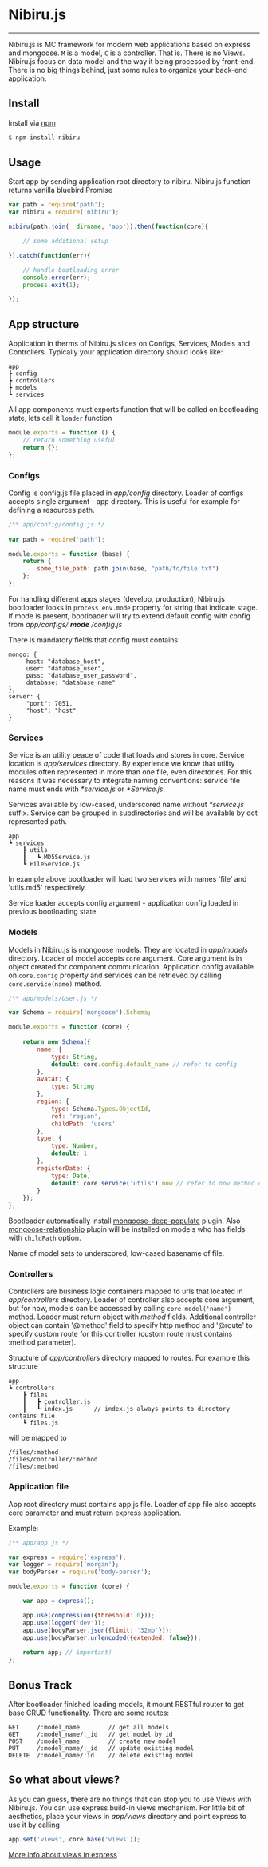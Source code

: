 # Nibiru.js
---

Nibiru.js is MC framework for modern web applications based on express and mongoose. `M` is a model, `C` is a 
controller. That is. There is no Views. Nibiru.js focus on data model and the way it being processed by front-end. 
There is no big things behind, just some rules to organize your back-end application.


## Install
Install via [npm](https://www.npmjs.com/package/nibiru)
```bash
$ npm install nibiru
```


## Usage

Start app by sending application root directory to nibiru. Nibiru.js function returns vanilla bluebird Promise

```js
var path = require('path');
var nibiru = require('nibiru');

nibiru(path.join(__dirname, 'app')).then(function(core){

    // some additional setup

}).catch(function(err){

    // handle bootloading error
    console.error(err);
    process.exit(1);

});
```


## App structure

Application in therms of Nibiru.js slices on Configs, Services, Models and Controllers.
Typically your application directory should looks like:
```
app
┣ config
┣ controllers
┣ models
┗ services
```
All app components must exports function that will be called on bootloading state, lets call it `loader` function
```js
module.exports = function () {
    // return something useful
    return {};
};
```


### Configs

Config is config.js file placed in *app/config* directory. Loader of configs accepts single 
argument - app directory. This is useful for example for defining a resources path.
```js
/** app/config/config.js */
 
var path = require('path');

module.exports = function (base) {
    return {
        some_file_path: path.join(base, "path/to/file.txt")
    };
};
```
For handling different apps stages (develop, production), Nibiru.js bootloader looks in `process.env.mode` property 
for string that indicate stage. If mode is present, bootloader will try to extend default config with config 
from *app/configs/ **mode** /config.js*

There is mandatory fields that config must contains:
```
mongo: {
     host: "database_host",
     user: "database_user",
     pass: "database_user_password",
     database: "database_name"
},
server: {
     "port": 7051,
     "host": "host"
}
```


### Services

Service is an utility peace of code that loads and stores in core. Service location is *app/services* directory. By 
experience we know that utility modules often represented in more than one file, even directories. For this reasons 
it was necessary to integrate naming conventions: service file name must ends with *\*service.js* or *\*Service.js*. 

Services available by low-cased, underscored name without *\*service.js* suffix. Service can be grouped in subdirectories and will 
be available by dot represented path.
```
app
┗ services
    ┣ utils
    ┃   ┗ MD5Service.js
    ┗ FileService.js
```
In example above bootloader will load two services with names 'file' and 'utils.md5' respectively.

Service loader accepts config argument - application config loaded in previous bootloading state.


### Models

Models in Nibiru.js is mongoose models. They are located in *app/models* directory. Loader of model accepts `core` argument. 
Core argument is in object created for component communication. Application config available on `core.config` property 
and services can be retrieved by 
calling `core.service(name)` method.
```js
/** app/models/User.js */

var Schema = require('mongoose').Schema;

module.exports = function (core) {
    
    return new Schema({
        name: {
            type: String,
            default: core.config.default_name // refer to config 
        },
        avatar: {
            type: String
        },
        region: {
            type: Schema.Types.ObjectId,
            ref: 'region',
            childPath: 'users'
        },
        type: {
            type: Number,
            default: 1
        },
        registerDate: {
            type: Date,
            default: core.service('utils').now // refer to now method of utils service
        }
    });
};
```
Bootloader automatically install [mongoose-deep-populate](https://www.npmjs.com/package/mongoose-deep-populate) plugin. 
Also [mongoose-relationship](https://www.npmjs.com/package/mongoose-relationship) plugin will be installed on models 
who has fields with `childPath` option. 

Name of model sets to underscored, low-cased basename of file.


### Controllers

Controllers are business logic containers mapped to urls that located in *app/controllers* directory. Loader of controller 
also accepts core argument, but for now, models can be accessed by calling `core.model('name')` method. Loader must return 
object with *method* fields. Additional controller object can contain '&#64;method' field to specify http method and '&#64;route' 
to specify custom route for this controller (custom route must contains :method parameter).

Structure of *app/controllers* directory mapped to routes. For example this structure
```
app
┗ controllers
    ┣ files
    ┃   ┣ controller.js
    ┃   ┗ index.js      // index.js always points to directory contains file
    ┗ files.js
```
will be mapped to
```
/files/:method
/files/controller/:method
/files/:method
```


### Application file

App root directory must contains app.js file. Loader of app file also accepts core parameter and must return express 
application.

Example:
```js
/** app/app.js */

var express = require('express');
var logger = require('morgan');
var bodyParser = require('body-parser');

module.exports = function (core) {

    var app = express();

    app.use(compression({threshold: 0}));
    app.use(logger('dev'));
    app.use(bodyParser.json({limit: '32mb'}));
    app.use(bodyParser.urlencoded({extended: false}));
    
    return app; // important!
};
```


## Bonus Track

After bootloader finished loading models, it mount RESTful router to get base CRUD functionality. There are some routes:
```
GET     /:model_name        // get all models
GET     /:model_name/:_id   // get model by id
POST    /:model_name        // create new model
PUT     /:model_name/:_id   // update existing model
DELETE  /:model_name/:id    // delete existing model
```


## So what about views?

As you can guess, there are no things that can stop you to use Views with Nibiru.js. You can use express build-in views 
mechanism. For little bit of aesthetics, place your views in *app/views* directory and point express to use it by calling
```js
app.set('views', core.base('views'));
```
[More info about views in express](http://expressjs.com/en/guide/using-template-engines.html) 